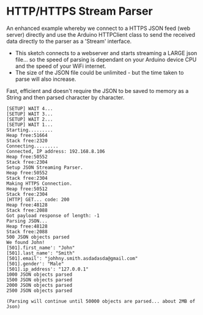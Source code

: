 # HTTP/HTTPS Stream Parser

An enhanced example whereby we connect to a HTTPS JSON feed (web server) directly and use the Arduino HTTPClient class to send the received data directly to the parser as a 'Stream' interface.

* This sketch connects to a webserver and starts streaming a LARGE json file... so the speed of parsing is dependant on your Arduino device CPU and the speed of your WiFi internet.
* The size of the JSON file could be unlimited - but the time taken to parse will also increase.
 
Fast, efficient and doesn't require the JSON to be saved to memory as a String and then parsed character by character.

```
[SETUP] WAIT 4...
[SETUP] WAIT 3...
[SETUP] WAIT 2...
[SETUP] WAIT 1...
Starting.........
Heap free:51664  
Stack free:2320  
Connecting.........
Connected, IP address: 192.168.8.106
Heap free:50552
Stack free:2304
Setup JSON Streaming Parser.        
Heap free:50552
Stack free:2304
Making HTTPS Connection.
Heap free:50512
Stack free:2304
[HTTP] GET... code: 200
Heap free:48128
Stack free:2088
Got payload response of length: -1
Parsing JSON...
Heap free:48128
Stack free:2088
500 JSON objects parsed
We found John!
[501].first_name': "John"
[501].last_name': "Smith"
[501].email': "johhny.smith.asdadasda@gmail.com"
[501].gender': "Male"
[501].ip_address': "127.0.0.1"
1000 JSON objects parsed
1500 JSON objects parsed
2000 JSON objects parsed
2500 JSON objects parsed

(Parsing will continue until 50000 objects are parsed... about 2MB of Json)

```
